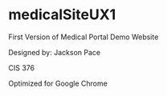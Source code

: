 # medicalSiteUX1

First Version of Medical Portal Demo Website 

Designed by: Jackson Pace

CIS 376

Optimized for Google Chrome
